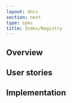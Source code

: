 ```yaml
---
layout: docs
section: next
type: spec
title: Index/Registry
---
```


## Overview

## User stories

## Implementation
